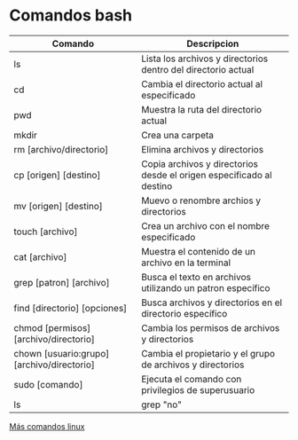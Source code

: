 # Comandos bash
| Comando                 | Descripcion                                                           | 
|-------------------------|-----------------------------------------------------------------------|
| ls                      | Lista los archivos y directorios dentro del directorio actual         | 
| cd                      | Cambia el directorio actual al especificado                           | 
| pwd                     | Muestra la ruta del directorio actual                                 | 
| mkdir                   | Crea una carpeta                                                      | 
| rm [archivo/directorio] | Elimina archivos y directorios                                        | 
| cp [origen] [destino]   | Copia archivos y directorios desde el origen especificado al destino  | 
| mv [origen] [destino]   | Muevo o renombre archios y directorios                                | 
| touch [archivo]         | Crea un archivo con el nombre especificado                            | 
| cat [archivo]           | Muestra el contenido de un archivo en la terminal                     | 
| grep [patron] [archivo] | Busca el texto en archivos utilizando un patron específico            | 
| find [directorio] [opciones] | Busca archivos y directorios en el directorio específico          | 
| chmod [permisos] [archivo/directorio] | Cambia los permisos de archivos y directorios           | 
| chown [usuario:grupo] [archivo/directorio] |  Cambia el propietario y el grupo de archivos y directorios|
| sudo [comando]          | Ejecuta el comando con privilegios de superusuario                    |
| ls | grep "no"          | Lista los archivos o directorios que contengan en el nombre la palabra no|

[Más comandos linux](https://www.freecodecamp.org/espanol/news/comandos-de-linux/)





